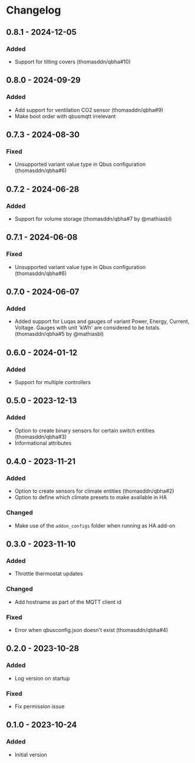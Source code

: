 # Changelog

## 0.8.1 - 2024-12-05

### Added

- Support for tilting covers (thomasddn/qbha#10)


## 0.8.0 - 2024-09-29

### Added

- Add support for ventilation CO2 sensor (thomasddn/qbha#9)
- Make boot order with qbusmqtt irrelevant


## 0.7.3 - 2024-08-30

### Fixed

- Unsupported variant value type in Qbus configuration (thomasddn/qbha#6)


## 0.7.2 - 2024-06-28

### Added

- Support for volume storage (thomasddn/qbha#7 by @mathiasbl)


## 0.7.1 - 2024-06-08

### Fixed

- Unsupported variant value type in Qbus configuration (thomasddn/qbha#6)


## 0.7.0 - 2024-06-07

### Added

- Added support for Luqas and gauges of variant Power, Energy, Current, Voltage. Gauges with unit 'kWh' are considered to be totals. (thomasddn/qbha#5 by @mathiasbl)


## 0.6.0 - 2024-01-12

### Added

- Support for multiple controllers


## 0.5.0 - 2023-12-13

### Added

- Option to create binary sensors for certain switch entities (thomasddn/qbha#3)
- Informational attributes


## 0.4.0 - 2023-11-21

### Added

- Option to create sensors for climate entities (thomasddn/qbha#2)
- Option to define which climate presets to make available in HA

### Changed

- Make use of the `addon_configs` folder when running as HA add-on


## 0.3.0 - 2023-11-10

### Added

- Throttle thermostat updates

### Changed

- Add hostname as part of the MQTT client id

### Fixed

- Error when qbusconfig.json doesn't exist (thomasddn/qbha#4)


## 0.2.0 - 2023-10-28

### Added

- Log version on startup

### Fixed

- Fix permission issue


## 0.1.0 - 2023-10-24

### Added

- Initial version
